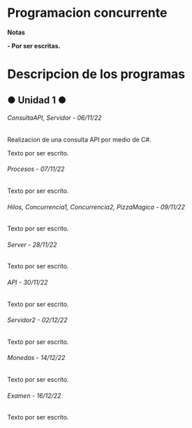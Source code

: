 # Programacion concurrente

<!----Notas---->
**Notas**

**- Por ser escritas.**
<!----Separador de las notas---->

<!----Directorio con descripcion de los programas---->
# Descripcion de los programas
## ● Unidad 1 ●
###### ConsultaAPI, Servidor - 06/11/22
Realizacion de una consulta API por medio de C#.

<!----Separador---->

Texto por ser escrito.

<!----Separador---->

###### Procesos - 07/11/22
Texto por ser escrito.

<!----Separador---->

###### Hilos, Concurrencia1, Concurrencia2, PizzaMagica - 09/11/22
Texto por ser escrito.

<!----Separador---->

###### Server - 28/11/22
Texto por ser escrito.

<!----Separador---->

###### API - 30/11/22
Texto por ser escrito.

<!----Separador---->

###### Servidor2 - 02/12/22
Texto por ser escrito.

<!----Separador---->

###### Monedas - 14/12/22
Texto por ser escrito.

<!----Separador---->

###### Examen - 16/12/22
Texto por ser escrito.
<!----Separador del directorio con descripcion de los programas---->